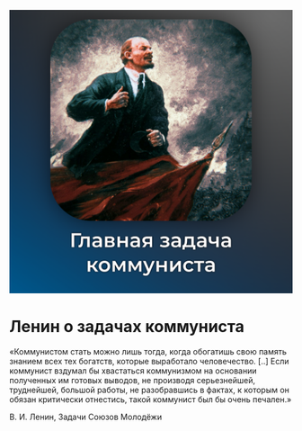 ![Ленин о задачах коммуниста](img/posts/23-04-2022.png)

# Ленин о задачах коммуниста

«Коммунистом стать можно лишь тогда, когда обогатишь свою память знанием всех
тех богатств, которые выработало человечество. [..] Если коммунист вздумал бы
хвастаться коммунизмом на основании полученных им готовых выводов, не производя
серьезнейшей, труднейшей, большой работы, не разобравшись в фактах, к которым он
обязан критически отнестись, такой коммунист был бы очень печален.»

В. И. Ленин, Задачи Союзов Молодёжи
